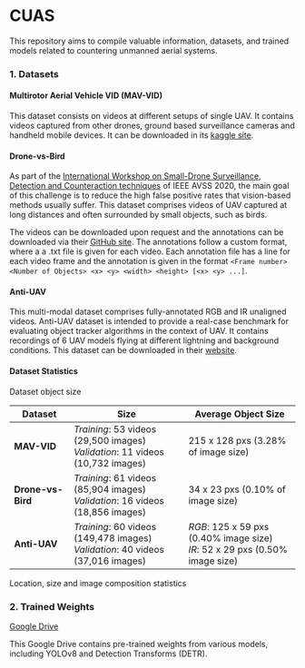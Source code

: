 # CUAS

This repository aims to compile valuable information, datasets, and trained models related to countering unmanned aerial systems.

### 1. Datasets

#### Multirotor Aerial Vehicle VID (MAV-VID)

This dataset consists on videos at different setups of single UAV. 
It contains videos captured from other drones, ground based surveillance cameras and handheld mobile devices.
It can be downloaded in its [kaggle site](https://www.kaggle.com/alejodosr/multirotor-aerial-vehicle-vid-mavvid-dataset). 

#### Drone-vs-Bird
As part of the [International Workshop on Small-Drone Surveillance, Detection and Counteraction techniques](https://wosdetc2020.wordpress.com/drone-vs-bird-detection-challenge/)
of IEEE AVSS 2020, the main goal of this challenge is to reduce the high false positive rates that vision-based methods 
usually suffer. This dataset comprises videos of UAV captured at long distances and often surrounded by small objects, such as birds.

The videos can be downloaded upon request and the annotations can be downloaded via their [GitHub site](https://github.com/wosdetc/challenge).
The annotations follow a custom format, where a a .txt file is given for each video. Each annotation file has a line
for each video frame and the annotation is given in the format `<Frame number> <Number of Objects> <x> <y> <width> <height> [<x> <y> ...]`.

#### Anti-UAV
This multi-modal dataset comprises fully-annotated RGB and IR unaligned videos. Anti-UAV dataset is intended to provide 
a real-case benchmark for evaluating object tracker algorithms in the context of UAV. It contains recordings of 6 UAV 
models flying at different lightning and background conditions. This dataset can be downloaded in their [website](https://anti-uav.github.io/dataset/).

#### Dataset Statistics

Dataset object size

Dataset | Size | Average Object Size
--------|------|---------------------
**MAV-VID** | *Training*: 53 videos (29,500 images) <br /> *Validation*: 11 videos (10,732 images) | 215 x 128 pxs (3.28% of image size)
**Drone-vs-Bird** | *Training*: 61 videos (85,904 images) <br /> *Validation*: 16 videos (18,856 images) | 34 x 23 pxs (0.10% of image size)
**Anti-UAV** | *Training*: 60 videos (149,478 images) <br /> *Validation*: 40 videos (37,016 images) | *RGB*: 125 x 59 pxs (0.40% image size)<br />*IR*: 52 x 29 pxs (0.50% image size)

Location, size and image composition statistics

### 2. Trained Weights
[Google Drive](https://drive.google.com/drive/folders/1ZYfYUv00o63Q2O8Ozsd7JQif42KH38Ra?usp=drive_link)

This Google Drive contains pre-trained weights from various models, including YOLOv8 and Detection Transforms (DETR).
